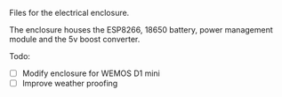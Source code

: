 Files for the electrical enclosure.

The enclosure houses the ESP8266, 18650 battery, power management module and the 5v boost converter.

Todo:
- [ ] Modify enclosure for WEMOS D1 mini
- [ ] Improve weather proofing
